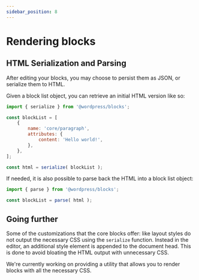 ```yaml
---
sidebar_position: 8
---
```


# Rendering blocks

## HTML Serialization and Parsing

After editing your blocks, you may choose to persist them as JSON, or serialize them to HTML.

Given a block list object, you can retrieve an initial HTML version like so:

```js
import { serialize } from '@wordpress/blocks';

const blockList = [
    {
        name: 'core/paragraph',
        attributes: {
            content: 'Hello world!',
        },
    },
];

const html = serialize( blockList );
```

If needed, it is also possible to parse back the HTML into a block list object:

```js
import { parse } from '@wordpress/blocks';

const blockList = parse( html );
```

## Going further

Some of the customizations that the core blocks offer: like layout styles do not output the necessary CSS using the `serialize` function. Instead in the editor, an additional style element is appended to the document head. This is done to avoid bloating the HTML output with unnecessary CSS.

We're currently working on providing a utility that allows you to render blocks with all the necessary CSS.
